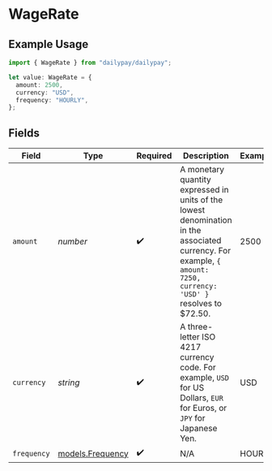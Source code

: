 # WageRate

## Example Usage

```typescript
import { WageRate } from "dailypay/dailypay";

let value: WageRate = {
  amount: 2500,
  currency: "USD",
  frequency: "HOURLY",
};
```

## Fields

| Field                                                                                                                                                              | Type                                                                                                                                                               | Required                                                                                                                                                           | Description                                                                                                                                                        | Example                                                                                                                                                            |
| ------------------------------------------------------------------------------------------------------------------------------------------------------------------ | ------------------------------------------------------------------------------------------------------------------------------------------------------------------ | ------------------------------------------------------------------------------------------------------------------------------------------------------------------ | ------------------------------------------------------------------------------------------------------------------------------------------------------------------ | ------------------------------------------------------------------------------------------------------------------------------------------------------------------ |
| `amount`                                                                                                                                                           | *number*                                                                                                                                                           | :heavy_check_mark:                                                                                                                                                 | A monetary quantity expressed in units of the lowest denomination in the associated currency. For example, `{ amount: 7250, currency: 'USD' }` resolves to $72.50. | 2500                                                                                                                                                               |
| `currency`                                                                                                                                                         | *string*                                                                                                                                                           | :heavy_check_mark:                                                                                                                                                 | A three-letter ISO 4217 currency code. For example, `USD` for US Dollars, `EUR` for Euros, or `JPY` for Japanese Yen.                                              | USD                                                                                                                                                                |
| `frequency`                                                                                                                                                        | [models.Frequency](../models/frequency.md)                                                                                                                         | :heavy_check_mark:                                                                                                                                                 | N/A                                                                                                                                                                | HOURLY                                                                                                                                                             |